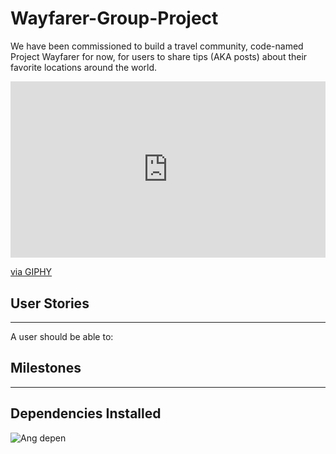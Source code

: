 # Wayfarer-Group-Project
We have been commissioned to build a travel community, code-named Project Wayfarer for now, for users to share tips (AKA posts) about their favorite locations around the world.

<div style="width:100%;height:0;padding-bottom:56%;position:relative;"><iframe src="https://giphy.com/embed/onbc1WC1uKlYWQhrd8" width="100%" height="100%" style="position:absolute" frameBorder="0" class="giphy-embed" allowFullScreen></iframe></div><p><a href="https://giphy.com/gifs/alaskaairlines-flight-attendant-alaska-airlines-safety-dance-onbc1WC1uKlYWQhrd8">via GIPHY</a></p>

## User Stories
___________________
A user should be able to:




## Milestones
___________________





## Dependencies Installed
![Ang depen](https://user-images.githubusercontent.com/94870846/155186122-575fa37a-25d9-4f0b-99ac-f6670d1bc273.png)

